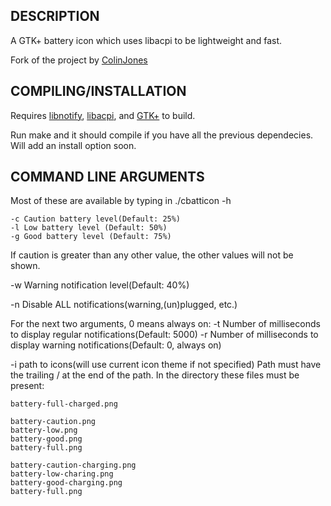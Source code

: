 DESCRIPTION
-----------
A GTK+ battery icon which uses libacpi to be lightweight and fast.

Fork of the project by [ColinJones][cj]

[cj]: https://github.com/ColinJones/cbatticon

COMPILING/INSTALLATION
----------------------
Requires [libnotify][ln], [libacpi][la], and [GTK+][gt] to build.

Run make and it should compile if you have all the previous dependecies.
Will add an install option soon.

[ln]: http://www.galago-project.org/downloads.php 
[la]: http://www.ngolde.de/libacpi.html
[gt]: http://www.gtk.org/download.html


COMMAND LINE ARGUMENTS
----------------------
Most of these are available by typing in ./cbatticon -h

	-c Caution battery level(Default: 25%)
	-l Low battery level (Default: 50%)
	-g Good battery level (Default: 75%)

If caution is greater than any other value, the other values will not be shown.

-w Warning notification level(Default: 40%)

-n Disable ALL notifications(warning,(un)plugged, etc.)

For the next two arguments,  0 means always on:
	-t Number of milliseconds to display regular notifications(Default: 5000)
	-r Number of milliseconds to display warning notifications(Default: 0, always on)

-i path to icons(will use current icon theme if not specified)
	Path must have the trailing / at the end of the path. 
	In the directory these files must be present:
	
	battery-full-charged.png

	battery-caution.png
	battery-low.png
	battery-good.png
	battery-full.png

	battery-caution-charging.png
	battery-low-charing.png
	battery-good-charging.png
	battery-full.png


